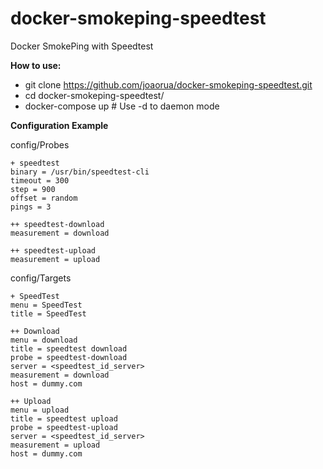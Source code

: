 # docker-smokeping-speedtest
Docker SmokePing with Speedtest

**How to use:**

* git clone https://github.com/joaorua/docker-smokeping-speedtest.git
* cd docker-smokeping-speedtest/
* docker-compose up # Use -d to daemon mode

**Configuration Example**

config/Probes
```
+ speedtest
binary = /usr/bin/speedtest-cli
timeout = 300
step = 900
offset = random
pings = 3

++ speedtest-download
measurement = download

++ speedtest-upload
measurement = upload
```

config/Targets
```
+ SpeedTest
menu = SpeedTest
title = SpeedTest

++ Download
menu = download
title = speedtest download
probe = speedtest-download
server = <speedtest_id_server>
measurement = download
host = dummy.com

++ Upload
menu = upload
title = speedtest upload
probe = speedtest-upload
server = <speedtest_id_server>
measurement = upload
host = dummy.com
```